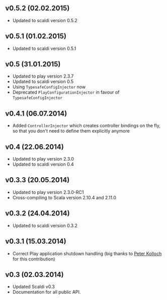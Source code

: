 ## v0.5.2 (02.02.2015)

* Updated to scaldi version 0.5.2

## v0.5.1 (01.02.2015)

* Updated to scaldi version 0.5.1

## v0.5 (31.01.2015)

* Updated to play version 2.3.7
* Updated to scaldi version 0.5
* Using `TypesafeConfigInjector` now
* Deprecated `PlayConfigurationInjector` in favour of `TypesafeConfigInjector`

## v0.4.1 (06.07.2014)

* Added `ControllerInjector` which creates controller bindings on the fly, so that you don't need to define them explicitly anymore

## v0.4 (22.06.2014)

* Updated to play version 2.3.0
* Updated to scaldi version 0.4

## v0.3.3 (20.05.2014)

* Updated to play version 2.3.0-RC1
* Cross-compiling to Scala version 2.10.4 and 2.11.0

## v0.3.2 (24.04.2014)

* Updated to scaldi version 0.3.2

## v0.3.1 (15.03.2014)

* Correct Play application shutdown handling (big thanks to [Peter Kolloch](https://github.com/kolloch) for this contribution)

## v0.3 (02.03.2014)

* Updated Scaldi v0.3
* Documentation for all public API.
